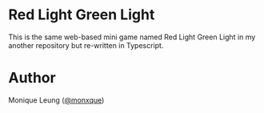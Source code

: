 # Red Light Green Light
This is the same web-based mini game named Red Light Green Light in my another repository but re-written in Typescript. 

# Author
Monique Leung ([@monxque](https://github.com/monxque))
